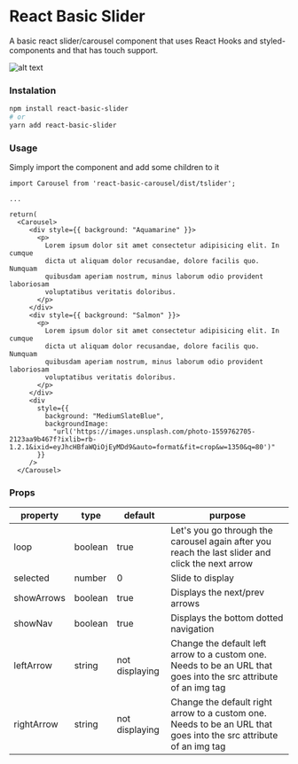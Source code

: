 # React Basic Slider
A basic react slider/carousel component that uses React Hooks and styled-components and that has touch support.

![alt text](https://i.imgur.com/1GXU0BR.png)

### Instalation

```bash
npm install react-basic-slider
# or
yarn add react-basic-slider
```

### Usage

Simply import the component and add some children to it

```
import Carousel from 'react-basic-carousel/dist/tslider';

...
 
return(
  <Carousel>
     <div style={{ background: "Aquamarine" }}>
       <p>
         Lorem ipsum dolor sit amet consectetur adipisicing elit. In cumque
         dicta ut aliquam dolor recusandae, dolore facilis quo. Numquam
         quibusdam aperiam nostrum, minus laborum odio provident laboriosam
         voluptatibus veritatis doloribus.
       </p>
     </div>
     <div style={{ background: "Salmon" }}>
       <p>
         Lorem ipsum dolor sit amet consectetur adipisicing elit. In cumque
         dicta ut aliquam dolor recusandae, dolore facilis quo. Numquam
         quibusdam aperiam nostrum, minus laborum odio provident laboriosam
         voluptatibus veritatis doloribus.
       </p>
     </div>
     <div
       style={{
         background: "MediumSlateBlue",
         backgroundImage:
           "url('https://images.unsplash.com/photo-1559762705-2123aa9b467f?ixlib=rb-1.2.1&ixid=eyJhcHBfaWQiOjEyMDd9&auto=format&fit=crop&w=1350&q=80')"
       }}
     />
  </Carousel>
```

### Props

| property | type | default | purpose |
| -------- | ------- | ------- | ------- |
| loop | boolean | true | Let's you go through the carousel again after you reach the last slider and click the next arrow |
| selected | number | 0 | Slide to display  |
| showArrows | boolean | true | Displays the next/prev arrows  |
| showNav | boolean | true | Displays the bottom dotted navigation  |
| leftArrow | string | not displaying | Change the default left arrow to a custom one. Needs to be an URL that goes into the src attribute of an img tag  |
| rightArrow | string | not displaying | Change the default right arrow to a custom one. Needs to be an URL that goes into the src attribute of an img tag  |
